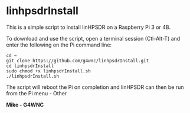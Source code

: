 # linhpsdrInstall
This is a simple script to install linHPSDR on a Raspberry Pi 3 or 4B.

To download and use the script, open a terminal session (Ctl-Alt-T) and enter the following on the Pi command line:
```
cd ~
git clone https://github.com/g4wnc/linhpsdrInstall.git
cd linhpsdrInstall
sudo chmod +x linhpsdrInstall.sh
./linhpsdrInstall.sh
```
The script will reboot the Pi on completion and linHPSDR can then be run from the Pi menu - Other

**Mike - G4WNC**
